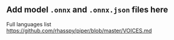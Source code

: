 ## Add model `.onnx` and `.onnx.json` files here

Full languages list
https://github.com/rhasspy/piper/blob/master/VOICES.md
